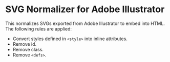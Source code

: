 # SVG Normalizer for Adobe Illustrator

This normalizes SVGs exported from Adobe Illustrator to embed into HTML. The following rules are applied:

- Convert styles defined in `<style>` into inline attributes.
- Remove id.
- Remove class.
- Remove `<defs>`.
